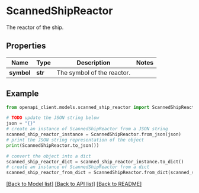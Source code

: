 # ScannedShipReactor

The reactor of the ship.

## Properties

Name | Type | Description | Notes
------------ | ------------- | ------------- | -------------
**symbol** | **str** | The symbol of the reactor. | 

## Example

```python
from openapi_client.models.scanned_ship_reactor import ScannedShipReactor

# TODO update the JSON string below
json = "{}"
# create an instance of ScannedShipReactor from a JSON string
scanned_ship_reactor_instance = ScannedShipReactor.from_json(json)
# print the JSON string representation of the object
print(ScannedShipReactor.to_json())

# convert the object into a dict
scanned_ship_reactor_dict = scanned_ship_reactor_instance.to_dict()
# create an instance of ScannedShipReactor from a dict
scanned_ship_reactor_from_dict = ScannedShipReactor.from_dict(scanned_ship_reactor_dict)
```
[[Back to Model list]](../README.md#documentation-for-models) [[Back to API list]](../README.md#documentation-for-api-endpoints) [[Back to README]](../README.md)


